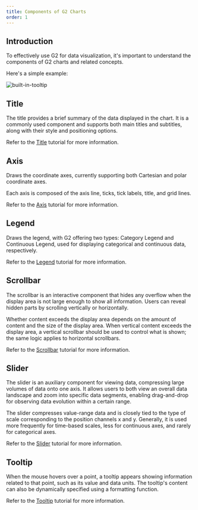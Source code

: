 ```yaml
---
title: Components of G2 Charts
order: 1
---
```


## Introduction

To effectively use G2 for data visualization, it's important to understand the components of G2 charts and related concepts.

Here's a simple example:

<img alt="built-in-tooltip" src="https://mdn.alipayobjects.com/huamei_qa8qxu/afts/img/A*-8XRSYHZ8S8AAAAAAAAAAAAAemJ7AQ/original"/>

## Title

The title provides a brief summary of the data displayed in the chart. It is a commonly used component and supports both main titles and subtitles, along with their style and positioning options.

Refer to the [Title](/manual/component/title) tutorial for more information.

## Axis

Draws the coordinate axes, currently supporting both Cartesian and polar coordinate axes.

Each axis is composed of the axis line, ticks, tick labels, title, and grid lines.

Refer to the [Axis](/manual/component/axis) tutorial for more information.

## Legend

Draws the legend, with G2 offering two types: Category Legend and Continuous Legend, used for displaying categorical and continuous data, respectively.

Refer to the [Legend](/manual/component/legend) tutorial for more information.

## Scrollbar

The scrollbar is an interactive component that hides any overflow when the display area is not large enough to show all information. Users can reveal hidden parts by scrolling vertically or horizontally.

Whether content exceeds the display area depends on the amount of content and the size of the display area. When vertical content exceeds the display area, a vertical scrollbar should be used to control what is shown; the same logic applies to horizontal scrollbars.

Refer to the [Scrollbar](/manual/component/scrollbar) tutorial for more information.

## Slider

The slider is an auxiliary component for viewing data, compressing large volumes of data onto one axis. It allows users to both view an overall data landscape and zoom into specific data segments, enabling drag-and-drop for observing data evolution within a certain range.

The slider compresses value-range data and is closely tied to the type of scale corresponding to the position channels x and y. Generally, it is used more frequently for time-based scales, less for continuous axes, and rarely for categorical axes.

Refer to the [Slider](/manual/component/slider) tutorial for more information.

## Tooltip

When the mouse hovers over a point, a tooltip appears showing information related to that point, such as its value and data units. The tooltip's content can also be dynamically specified using a formatting function.

Refer to the [Tooltip](/manual/component/tooltip) tutorial for more information.
